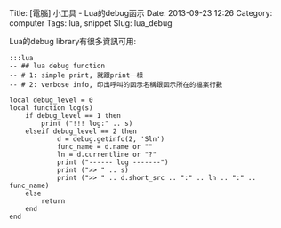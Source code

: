 Title: [電腦] 小工具 - Lua的debug函示
Date: 2013-09-23 12:26
Category: computer
Tags: lua, snippet
Slug: lua_debug

Lua的debug library有很多資訊可用:

    :::lua
    -- ## lua debug function
    -- # 1: simple print, 就跟print一樣
    -- # 2: verbose info, 印出呼叫的函示名稱跟函示所在的檔案行數
    
    local debug_level = 0 
    local function log(s)
        if debug_level == 1 then
            print ("!!! log:" .. s)
        elseif debug_level == 2 then
                d = debug.getinfo(2, 'Sln')
                func_name = d.name or ""
                ln = d.currentline or "?"
                print ("------ log -------")
                print (">> " .. s)
                print (">> " .. d.short_src .. ":" .. ln .. ":" .. func_name)
        else
            return
        end
    end
